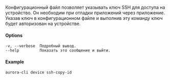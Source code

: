 Конфигурационный файл позволяет указывать ключ SSH для доступа на устройство.
Он необходим при отладки приложений через приложение.
Указав ключ в конфигурационном файле и выполнив эту команду ключ будет авторизован на устройстве.

#### Options

```shell
-v, --verbose  Подробный вывод.
--help         Показать это сообщение и выйти.
```

#### Example

```shell
aurora-cli device ssh-copy-id
```
